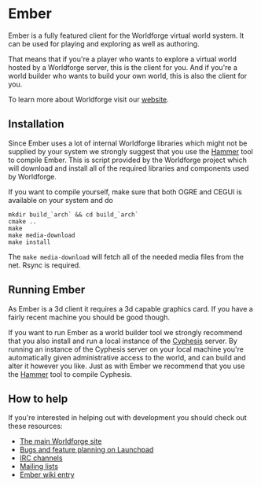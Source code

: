# Ember

Ember is a fully featured client for the Worldforge virtual world system.
It can be used for playing and exploring as well as authoring.

That means that if you're a player who wants to explore a virtual world hosted by a Worldforge server, this is the client for you.
And if you're a world builder who wants to build your own world, this is also the client for you.

To learn more about Worldforge visit our [website](http://worldforge.org/ "The main Worldforge site").

## Installation

Since Ember uses a lot of internal Worldforge libraries which might not be supplied by your system we strongly suggest that you use the [Hammer](http://wiki.worldforge.org/wiki/Hammer_Script "The Hammer script") tool to compile Ember.
This is script provided by the Worldforge project which will download and install all of the required libraries and components used by Worldforge.

If you want to compile yourself, make sure that both OGRE and CEGUI is available on your system and do
```
mkdir build_`arch` && cd build_`arch`
cmake ..
make
make media-download
make install
```

The ```make media-download``` will fetch all of the needed media files from the net. Rsync is required.

## Running Ember

As Ember is a 3d client it requires a 3d capable graphics card. If you have a fairly recent machine you should be good though.

If you want to run Ember as a world builder tool we strongly recommend that you also install and run a local instance of the [Cyphesis](https://github.com/worldforge/cyphesis "Cyphesis server") server.
By running an instance of the Cyphesis server on your local machine you're automatically given administrative access to the world, and can build and alter it however you like.
Just as with Ember we recommend that you use the [Hammer](http://wiki.worldforge.org/wiki/Hammer_Script "The Hammer script") tool to compile Cyphesis.

## How to help

If you're interested in helping out with development you should check out these resources:

* [The main Worldforge site](http://worldforge.org/ "The main Worldforge site")
* [Bugs and feature planning on Launchpad](https://launchpad.net/ember "Ember Launchpad entry")
* [IRC channels](http://worldforge.org/doc/irc "IRC channels")
* [Mailing lists](http://mail.worldforge.org/lists/listinfo/ "Mailing lists")
* [Ember wiki entry](http://wiki.worldforge.org/wiki/Ember "Ember wiki entry")
